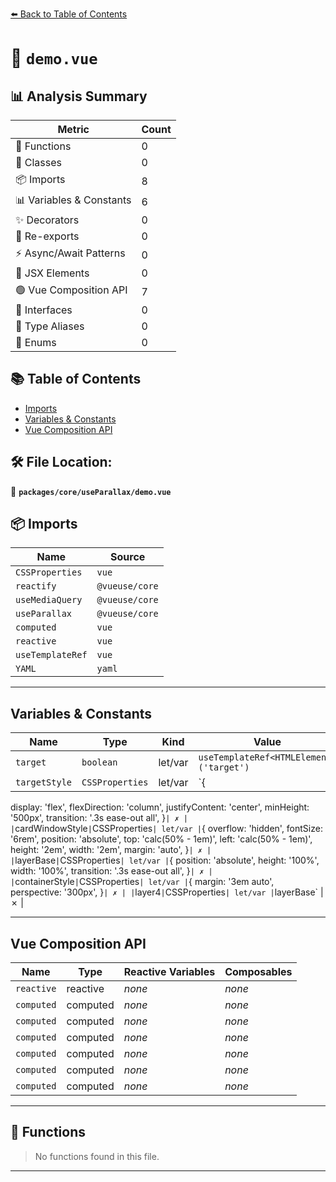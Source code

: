[⬅️ Back to Table of Contents](../../../index.md)

# 📄 `demo.vue`

## 📊 Analysis Summary

| Metric | Count |
|--------|-------|
| 🔧 Functions | 0 |
| 🧱 Classes | 0 |
| 📦 Imports | 8 |
| 📊 Variables & Constants | 6 |
| ✨ Decorators | 0 |
| 🔄 Re-exports | 0 |
| ⚡ Async/Await Patterns | 0 |
| 💠 JSX Elements | 0 |
| 🟢 Vue Composition API | 7 |
| 📐 Interfaces | 0 |
| 📑 Type Aliases | 0 |
| 🎯 Enums | 0 |

## 📚 Table of Contents

- [Imports](#imports)
- [Variables & Constants](#variables-constants)
- [Vue Composition API](#vue-composition-api)

## 🛠️ File Location:
📂 **`packages/core/useParallax/demo.vue`**

## 📦 Imports

| Name | Source |
|------|--------|
| `CSSProperties` | `vue` |
| `reactify` | `@vueuse/core` |
| `useMediaQuery` | `@vueuse/core` |
| `useParallax` | `@vueuse/core` |
| `computed` | `vue` |
| `reactive` | `vue` |
| `useTemplateRef` | `vue` |
| `YAML` | `yaml` |


---

## Variables & Constants

| Name | Type | Kind | Value | Exported |
|------|------|------|-------|----------|
| `target` | `boolean` | let/var | `useTemplateRef<HTMLElement>('target')` | ✗ |
| `targetStyle` | `CSSProperties` | let/var | `{
  display: 'flex',
  flexDirection: 'column',
  justifyContent: 'center',
  minHeight: '500px',
  transition: '.3s ease-out all',
}` | ✗ |
| `cardWindowStyle` | `CSSProperties` | let/var | `{
  overflow: 'hidden',
  fontSize: '6rem',
  position: 'absolute',
  top: 'calc(50% - 1em)',
  left: 'calc(50% - 1em)',
  height: '2em',
  width: '2em',
  margin: 'auto',
}` | ✗ |
| `layerBase` | `CSSProperties` | let/var | `{
  position: 'absolute',
  height: '100%',
  width: '100%',
  transition: '.3s ease-out all',
}` | ✗ |
| `containerStyle` | `CSSProperties` | let/var | `{
  margin: '3em auto',
  perspective: '300px',
}` | ✗ |
| `layer4` | `CSSProperties` | let/var | `layerBase` | ✗ |


---

## Vue Composition API

| Name | Type | Reactive Variables | Composables |
|------|------|-------------------|-------------|
| `reactive` | reactive | *none* | *none* |
| `computed` | computed | *none* | *none* |
| `computed` | computed | *none* | *none* |
| `computed` | computed | *none* | *none* |
| `computed` | computed | *none* | *none* |
| `computed` | computed | *none* | *none* |
| `computed` | computed | *none* | *none* |


---

## 🔧 Functions

> No functions found in this file.


---